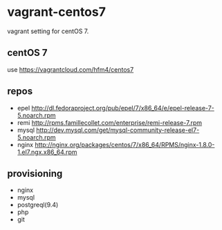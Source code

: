 # vagrant-centos7
vagrant setting for centOS 7.

## centOS 7
use <https://vagrantcloud.com/hfm4/centos7>

## repos
* epel <http://dl.fedoraproject.org/pub/epel/7/x86_64/e/epel-release-7-5.noarch.rpm>
* remi <http://rpms.famillecollet.com/enterprise/remi-release-7.rpm>
* mysql <http://dev.mysql.com/get/mysql-community-release-el7-5.noarch.rpm>
* nginx <http://nginx.org/packages/centos/7/x86_64/RPMS/nginx-1.8.0-1.el7.ngx.x86_64.rpm>

## provisioning
* nginx
* mysql
* postgreql(9.4)
* php
* git
